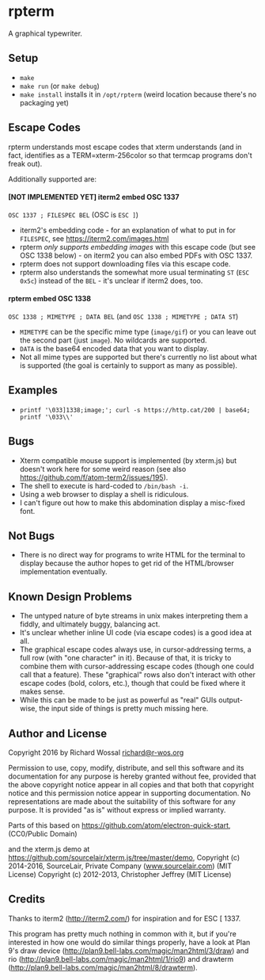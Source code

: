 # rpterm

A graphical typewriter.

## Setup

* `make`
* `make run` (or `make debug`)
* `make install` installs it in `/opt/rpterm`
  (weird location because there's no packaging yet)

## Escape Codes

rpterm understands most escape codes that xterm understands (and in fact,
identifies as a TERM=xterm-256color so that termcap programs don't freak out).

Additionally supported are:

#### [NOT IMPLEMENTED YET] iterm2 embed OSC 1337

`OSC 1337 ; FILESPEC BEL` (OSC is `ESC ]`)

* iterm2's embedding code - for an explanation of what to put in for
  `FILESPEC`, see https://iterm2.com/images.html
* rpterm *only supports embedding images* with this escape code (but see OSC 1338
  below) - on iterm2 you can also embed PDFs with OSC 1337.
* rpterm does not support downloading files via this escape code.
* rpterm also understands the somewhat more usual terminating
  `ST` (`ESC 0x5c`) instead of the `BEL` - it's unclear if iterm2 does, too.

#### rpterm embed OSC 1338

`OSC 1338 ; MIMETYPE ; DATA BEL` (and `OSC 1338 ; MIMETYPE ; DATA ST`)

* `MIMETYPE` can be the specific mime type (`image/gif`) or you can leave out
  the second part (just `image`). No wildcards are supported.
* `DATA` is the base64 encoded data that you want to display.
* Not all mime types are supported but there's currently no list about what
  is supported (the goal is certainly to support as many as possible).

## Examples

* `printf '\033]1338;image;'; curl -s https://http.cat/200 | base64; printf '\033\\'`

## Bugs

* Xterm compatible mouse support is implemented (by xterm.js) but doesn't work
  here for some weird reason (see also https://github.com/f/atom-term2/issues/195).
* The shell to execute is hard-coded to `/bin/bash -i`.
* Using a web browser to display a shell is ridiculous.
* I can't figure out how to make this abdomination display a misc-fixed font.

## Not Bugs

* There is no direct way for programs to write HTML for the terminal to
  display because the author hopes to get rid of the HTML/browser
  implementation eventually.

## Known Design Problems

* The untyped nature of byte streams in unix makes interpreting them a fiddly,
  and ultimately buggy, balancing act.
* It's unclear whether inline UI code (via escape codes) is a good idea at all.
* The graphical escape codes always use, in cursor-addressing terms,
  a full row (with "one character" in it). Because of that, it is tricky to
  combine them with cursor-addressing escape codes (though one could call that
  a feature). These "graphical" rows also don't interact with other escape
  codes (bold, colors, etc.), though that could be fixed where it makes sense.
* While this can be made to be just as powerful as "real" GUIs output-wise,
  the input side of things is pretty much missing here.

## Author and License

Copyright 2016 by Richard Wossal <richard@r-wos.org>

Permission to use, copy, modify, distribute, and sell this software
and its documentation for any purpose is hereby granted without fee,
provided that the above copyright notice appear in all copies and
that both that copyright notice and this permission notice appear in
supporting documentation.  No representations are made about the
suitability of this software for any purpose.  It is provided "as
is" without express or implied warranty.

Parts of this based on https://github.com/atom/electron-quick-start,
(CC0/Public Domain)

and the xterm.js demo at https://github.com/sourcelair/xterm.js/tree/master/demo,
Copyright (c) 2014-2016, SourceLair, Private Company (www.sourcelair.com) (MIT License)
Copyright (c) 2012-2013, Christopher Jeffrey (MIT License)

## Credits

Thanks to iterm2 (http://iterm2.com/) for inspiration and for ESC [ 1337.

This program has pretty much nothing in common with it, but if you're
interested in how one would do similar things properly, have a look at Plan 9's
draw device (http://plan9.bell-labs.com/magic/man2html/3/draw) and rio
(http://plan9.bell-labs.com/magic/man2html/1/rio9) and drawterm
(http://plan9.bell-labs.com/magic/man2html/8/drawterm).
